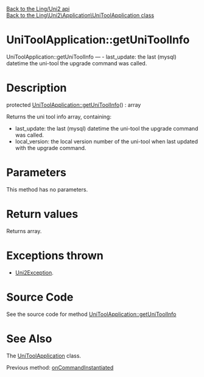 [Back to the Ling/Uni2 api](https://github.com/lingtalfi/Uni2/blob/master/doc/api/Ling/Uni2.md)<br>
[Back to the Ling\Uni2\Application\UniToolApplication class](https://github.com/lingtalfi/Uni2/blob/master/doc/api/Ling/Uni2/Application/UniToolApplication.md)


UniToolApplication::getUniToolInfo
================



UniToolApplication::getUniToolInfo — - last_update: the last (mysql) datetime the uni-tool the upgrade command was called.




Description
================


protected [UniToolApplication::getUniToolInfo](https://github.com/lingtalfi/Uni2/blob/master/doc/api/Ling/Uni2/Application/UniToolApplication/getUniToolInfo.md)() : array




Returns the uni tool info array, containing:

- last_update: the last (mysql) datetime the uni-tool the upgrade command was called.
- local_version: the local version number of the uni-tool when last updated with the upgrade command.




Parameters
================

This method has no parameters.


Return values
================

Returns array.


Exceptions thrown
================

- [Uni2Exception](https://github.com/lingtalfi/Uni2/blob/master/doc/api/Ling/Uni2/Exception/Uni2Exception.md).&nbsp;







Source Code
===========
See the source code for method [UniToolApplication::getUniToolInfo](https://github.com/lingtalfi/Uni2/blob/master/Application/UniToolApplication.php#L726-L733)


See Also
================

The [UniToolApplication](https://github.com/lingtalfi/Uni2/blob/master/doc/api/Ling/Uni2/Application/UniToolApplication.md) class.

Previous method: [onCommandInstantiated](https://github.com/lingtalfi/Uni2/blob/master/doc/api/Ling/Uni2/Application/UniToolApplication/onCommandInstantiated.md)<br>


